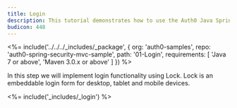 ```yaml
---
title: Login
description: This tutorial demonstrates how to use the Auth0 Java Spring Security MVC SDK to add authentication and authorization to your web app
budicon: 448
---
```


<%= include('../../../_includes/_package', {
  org: 'auth0-samples',
  repo: 'auth0-spring-security-mvc-sample',
  path: '01-Login',
  requirements: [
    'Java 7 or above',
    'Maven 3.0.x or above'
  ]
}) %>



In this step we will implement login functionality using Lock. Lock is an embeddable login form for desktop, tablet and mobile devices.

<%= include('_includes/_login') %>
